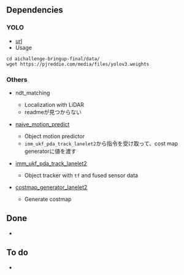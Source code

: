 ## Dependencies
### YOLO
- [url](https://github.com/Autoware-AI/core_perception/tree/master/vision_darknet_detect)
- Usage
```
cd aichallenge-bringup-final/data/
wget https://pjreddie.com/media/files/yolov3.weights
```
### Others
- ndt_matching
  - Localization with LiDAR
  - readmeが見つからない

- [naive_motion_predict](https://gitlab.com/autowarefoundation/autoware.ai/core_perception/tree/b711f8d30873288bab8190b4c2ed2b904c02a3c6/naive_motion_predict)
  - Object motion predictor
  - `imm_ukf_pda_track_lanelet2`から指令を受け取って、cost map generatorに値を渡す

- [imm_ukf_pda_track_lanelet2](https://gitlab.com/autowarefoundation/autoware.ai/core_perception/-/tree/57828ecf39ff62f8895f9eb66dbaadb5d610118e/lidar_imm_ukf_pda_track)
  - Object tracker with `tf` and fused sensor data

- [costmap_generator_lanelet2](https://gitlab.com/autowarefoundation/autoware.ai/core_planning/-/tree/master/costmap_generator)
  - Generate costmap 

## Done
- 

## To do 
- 